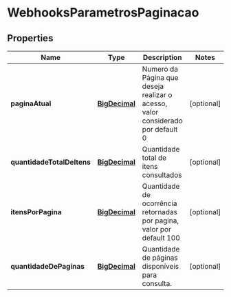 
# WebhooksParametrosPaginacao

## Properties
Name | Type | Description | Notes
------------ | ------------- | ------------- | -------------
**paginaAtual** | [**BigDecimal**](BigDecimal.md) | Numero da Página que deseja realizar o acesso, valor considerado por default 0 |  [optional]
**quantidadeTotalDeItens** | [**BigDecimal**](BigDecimal.md) | Quantidade total de itens consultados |  [optional]
**itensPorPagina** | [**BigDecimal**](BigDecimal.md) | Quantidade de ocorrência retornadas por pagina, valor por default 100 |  [optional]
**quantidadeDePaginas** | [**BigDecimal**](BigDecimal.md) | Quantidade de páginas disponíveis para consulta. |  [optional]



